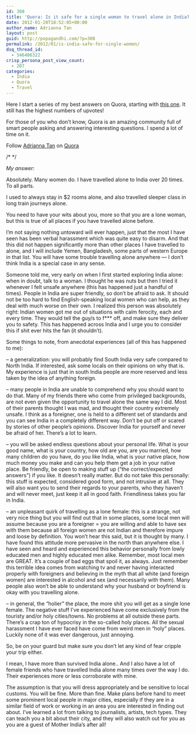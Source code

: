```yaml
---
id: 308
title: 'Quora: Is it safe for a single woman to travel alone in India?'
date: 2012-01-20T18:52:05+00:00
author_name: Adrianna Tan
layout: post
guid: http://popagandhi.com/?p=308
permalink: /2012/01/is-india-safe-for-single-women/
dsq_thread_id:
  - 546406322
crisp_persona_post_view_count:
  - 207
categories:
  - India
  - Quora
  - Travel
---
```

Here I start a series of my best answers on Quora, starting with [this one](http://www.quora.com/Travel-Tourism-in-India/Is-it-safe-for-a-single-American-woman-to-travel-in-India/answer/Adrianna-Tan). It still has the highest numbers of upvotes!

For those of you who don&#8217;t know, Quora is an amazing community full of smart people asking and answering interesting questions. I spend a lot of time on it.

<span class="quora-follow-button" data-name="Adrianna-Tan">Follow <a href="http://www.quora.com/Adrianna-Tan">Adrianna Tan</a> on <a href="http://www.quora.com">Quora</a></span>

/\* \*/

_My answer:_

Absolutely. Many women do. I have travelled alone to India over 20 times. To all parts.

I used to always stay in $2 rooms alone, and also travelled sleeper class in long train journeys alone.

You need to have your wits about you, more so that you are a lone woman, but this is true of all places if you have travelled alone before.

I&#8217;m not saying nothing untoward will ever happen, just that the most I have seen has been verbal harassment which was quite easy to disarm. And that this did not happen significantly more than other places I have travelled to alone, and I will include Yemen, Bangladesh, some parts of western Europe in that list. You will have some trouble travelling alone anywhere — I don&#8217;t think India is a special case in any sense.

Someone told me, very early on when I first started exploring India alone: when in doubt, talk to a woman. I thought he was nuts but then I tried it whenever I felt unsafe anywhere (this has happened just a handful of times). People in India are super friendly, so don&#8217;t be afraid to ask. It should not be too hard to find English-speaking local women who can help, as they deal with much worse on their own. I realized this person was absolutely right: Indian women got me out of situations with calm ferocity, each and every time. They would tell the guy/s to f\*** off, and make sure they deliver you to safety. This has happened across India and I urge you to consider this if shit ever hits the fan (it shouldn&#8217;t).

Some things to note, from anecdotal experiences (all of this has happened to me):

&#8211; a generalization: you will probably find South India very safe compared to North India. If interested, ask some locals on their opinions on why that is. My experience is just that in south India people are more reserved and less taken by the idea of anything foreign.

&#8211; many people in India are unable to comprehend why you should want to do that. Many of my friends there who come from privileged backgrounds, are not even given the opportunity to travel alone the same way I did. Most of their parents thought I was mad, and thought their country extremely unsafe. I think as a foreigner, one is held to a different set of standards and you can see India in a completely different way. Don&#8217;t be put off or scared by stories of other people&#8217;s opinions. Discover India for yourself and never be afraid of her. There&#8217;s a lot to learn.

&#8211; you will be asked endless questions about your personal life. What is your good name, what is your country, how old are you, are you married, how many children do you have, do you like India, what is your native place, how much money you make and can you help them get a job in your native place. Be friendly, be open to making stuff up (&#8220;the correct/expected answers&#8221;) if you like. It doesn&#8217;t really matter. But do not take this personally: this stuff is expected, considered good form, and not intrusive at all. They will also want you to send their regards to your parents, who they haven&#8217;t and will never meet, just keep it all in good faith. Friendliness takes you far in India.

&#8211; an unpleasant quirk of travelling as a lone female: this is a strange, not very nice thing but you will find out that in some places, some local men will assume because you are a foreigner = you are willing and able to have sex with them because all foreign women are not Indian and therefore impure and loose by definition. You won&#8217;t hear this said, but it is thought by many. I have found this attitude more pervasive in the north than anywhere else. I have seen and heard and experienced this behavior personally from lowly educated men and highly educated men alike. Remember, most local men are GREAT. It&#8217;s a couple of bad eggs that spoil it, as always. Just remember this terrible idea comes from watching tv and never having interacted properly with foreigners and believing in the myth that all white (and foreign women) are interested in alcohol and sex (and necessarily with them). Many people also won&#8217;t be able to understand why your husband or boyfriend is okay with you travelling alone.

&#8211; in general, the &#8220;holier&#8221; the place, the more shit you will get as a single lone female. The negative stuff I&#8217;ve experienced have come exclusively from the touristy and/or holy cities/towns. No problems at all outside these parts. There&#8217;s a crap ton of hypocrisy in the so-called holy places. All the sexual harassment I have ever faced have come from weird men in &#8220;holy&#8221; places. Luckily none of it was ever dangerous, just annoying.

So, be on your guard but make sure you don&#8217;t let any kind of fear cripple your trip either.

I mean, I have more than survived India alone.. And I also have a lot of female friends who have travelled India alone many times over the way I do. Their experiences more or less corroborate with mine.

The assumption is that you will dress appropriately and be sensitive to local customs. You will be fine. More than fine. Make plans before hand to meet some prominent local people in major cities, especially if they are in a similar field of work or working in an area you are interested in finding out about. I&#8217;ve learned a lot from talking to journalists, artists, tech types. They can teach you a bit about their city, and they will also watch out for you as you are a guest of Mother India&#8217;s after all!
